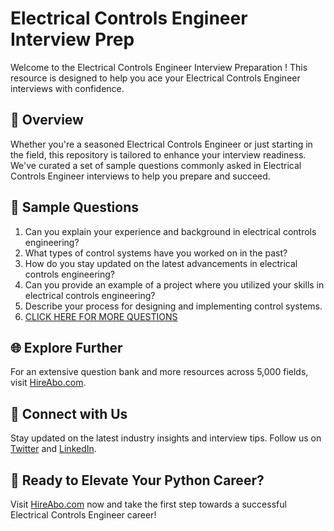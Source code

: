 # Electrical Controls Engineer Interview Prep

Welcome to the Electrical Controls Engineer Interview Preparation ! This resource is designed to help you ace your Electrical Controls Engineer interviews with confidence.

## 🚀 Overview

Whether you're a seasoned Electrical Controls Engineer or just starting in the field, this repository is tailored to enhance your interview readiness. We've curated a set of sample questions commonly asked in Electrical Controls Engineer interviews to help you prepare and succeed.

## 📝 Sample Questions

1. Can you explain your experience and background in electrical controls engineering?
2. What types of control systems have you worked on in the past?
3. How do you stay updated on the latest advancements in electrical controls engineering?
4. Can you provide an example of a project where you utilized your skills in electrical controls engineering?
5. Describe your process for designing and implementing control systems.
6. [CLICK HERE FOR MORE QUESTIONS](https://hireabo.com/job/3_2_38/Electrical%20Controls%20Engineer)

## 🌐 Explore Further

For an extensive question bank and more resources across 5,000 fields, visit [HireAbo.com](https://www.hireabo.com).

## 📱 Connect with Us

Stay updated on the latest industry insights and interview tips. Follow us on [Twitter](https://twitter.com/hireabo) and [LinkedIn](https://www.linkedin.com/in/hire-abo-3609972a8/).

## 🚀 Ready to Elevate Your Python Career?

Visit [HireAbo.com](https://www.hireabo.com) now and take the first step towards a successful Electrical Controls Engineer career!